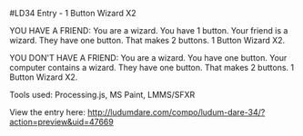 #LD34 Entry - 1 Button Wizard X2 

YOU HAVE A FRIEND: 
You are a wizard. You have 1 button. Your friend is a wizard. They have one button. That makes 2 buttons. 1 Button Wizard X2. 

YOU DON'T HAVE A FRIEND: 
You are a wizard. You have one button. Your computer contains a wizard. They have one button. That makes 2 buttons. 1 Button Wizard X2. 

Tools used: Processing.js, MS Paint, LMMS/SFXR

View the entry here: http://ludumdare.com/compo/ludum-dare-34/?action=preview&uid=47669
